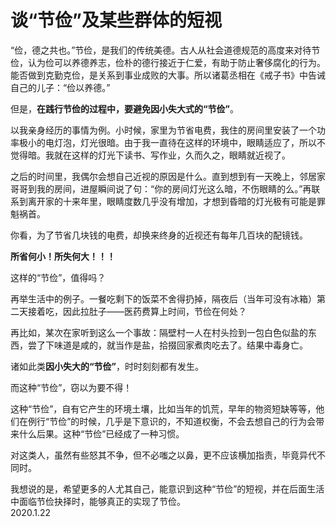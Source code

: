 # 谈“节俭”及某些群体的短视
   
“俭，德之共也。”节俭，是我们的传统美德。古人从社会道德规范的高度来对待节俭，认为俭可以养德养志，俭朴的德行接近于仁爱，有助于防止奢侈腐化的行为。能否做到克勤克俭，是关系到事业成败的大事。所以诸葛丞相在《戒子书》中告诫自己的儿子：“俭以养德。”   
   
但是，**在践行节俭的过程中，要避免因小失大式的“节俭”**。   
   
以我亲身经历的事情为例。小时候，家里为节省电费，我住的房间里安装了一个功率极小的电灯泡，灯光很暗。由于我一直待在这样的环境中，眼睛适应了，所以不觉得暗。我就在这样的灯光下读书、写作业，久而久之，眼睛就近视了。   
   
之后的时间里，我偶尔会想自己近视的原因是什么。直到想到有一天晚上，邻居家哥哥到我的房间，进屋瞬间说了句：“你的房间灯光这么暗，不伤眼睛的么。”再联系到离开家的十来年里，眼睛度数几乎没有增加，才想到昏暗的灯光极有可能是罪魁祸首。   
   
你看，为了节省几块钱的电费，却换来终身的近视还有每年几百块的配镜钱。   
   
**所省何小！所失何大！！！**   
   
这样的“节俭”，值得吗？   
   
再举生活中的例子。一餐吃剩下的饭菜不舍得扔掉，隔夜后（当年可没有冰箱）第二天接着吃，因此拉肚子——医药费算上时间，节俭在何处？   
   
再比如，某次在家听到这么一个事故：隔壁村一人在村头捡到一包白色似盐的东西，尝了下味道是咸的，就当作是盐，拾掇回家煮肉吃去了。结果中毒身亡。   
   
诸如此类**因小失大的“节俭”**，时时刻刻都有发生。   
   
而这种“节俭”，窃以为要不得！   
   
这种“节俭”，自有它产生的环境土壤，比如当年的饥荒，早年的物资短缺等等，他们在例行“节俭”的时候，几乎是下意识的，不知道权衡，不会去想自己的行为会带来什么后果。这种“节俭”已经成了一种习惯。   
   
对这类人，虽然有些怒其不争，但不必嗤之以鼻，更不应该横加指责，毕竟异代不同时。   
   
我想说的是，希望更多的人尤其自己，能意识到这种“节俭”的短视，并在后面生活中面临节俭抉择时，能够真正的实现了节俭。   
2020.1.22